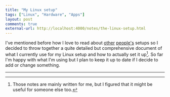 ```yaml
---
title: "My Linux setup"
tags: ["Linux", "Hardware", "Apps"]
layout: post
comments: true
external-url: http://localhost:4000/notes/the-linux-setup.html
---
```


I've mentioned before how I love to read about [other](http://onethingwell.org/linux-setup) [people's](http://jasonwryan.com/blog/2010/10/04/the-setup/) setups so I decided to throw together a quite detailed but comprehensive document of what I currently use for my Linux setup and how to actually set it up[^20130823-1]. So far I'm happy with what I'm using but I plan to keep it up to date if I decide to add or change something.

***

[^20130823-1]: Those notes are mainly written for me, but I figured that it might be useful for someone else too.
